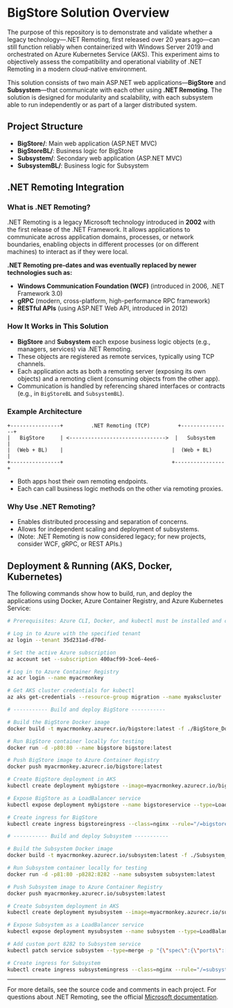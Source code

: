 # BigStore Solution Overview

The purpose of this repository is to demonstrate and validate whether a legacy technology—.NET Remoting, first released over 20 years ago—can still function reliably when containerized with Windows Server 2019 and orchestrated on Azure Kubernetes Service (AKS). This experiment aims to objectively assess the compatibility and operational viability of .NET Remoting in a modern cloud-native environment.

This solution consists of two main ASP.NET web applications—**BigStore** and **Subsystem**—that communicate with each other using **.NET Remoting**. The solution is designed for modularity and scalability, with each subsystem able to run independently or as part of a larger distributed system.

## Project Structure

- **BigStore/**: Main web application (ASP.NET MVC)
- **BigStoreBL/**: Business logic for BigStore
- **Subsystem/**: Secondary web application (ASP.NET MVC)
- **SubsystemBL/**: Business logic for Subsystem

## .NET Remoting Integration

### What is .NET Remoting?
.NET Remoting is a legacy Microsoft technology introduced in **2002** with the first release of the .NET Framework. It allows applications to communicate across application domains, processes, or network boundaries, enabling objects in different processes (or on different machines) to interact as if they were local.

**.NET Remoting pre-dates and was eventually replaced by newer technologies such as:**
- **Windows Communication Foundation (WCF)** (introduced in 2006, .NET Framework 3.0)
- **gRPC** (modern, cross-platform, high-performance RPC framework)
- **RESTful APIs** (using ASP.NET Web API, introduced in 2012)

### How It Works in This Solution
- **BigStore** and **Subsystem** each expose business logic objects (e.g., managers, services) via .NET Remoting.
- These objects are registered as remote services, typically using TCP channels.
- Each application acts as both a remoting server (exposing its own objects) and a remoting client (consuming objects from the other app).
- Communication is handled by referencing shared interfaces or contracts (e.g., in `BigStoreBL` and `SubsystemBL`).

### Example Architecture

```
+----------------+         .NET Remoting (TCP)         +----------------+
|   BigStore     | <------------------------------->  |   Subsystem    |
|  (Web + BL)    |                                   |  (Web + BL)    |
+----------------+                                   +----------------+
```

- Both apps host their own remoting endpoints.
- Each can call business logic methods on the other via remoting proxies.

### Why Use .NET Remoting?
- Enables distributed processing and separation of concerns.
- Allows for independent scaling and deployment of subsystems.
- (Note: .NET Remoting is now considered legacy; for new projects, consider WCF, gRPC, or REST APIs.)

## Deployment & Running (AKS, Docker, Kubernetes)

The following commands show how to build, run, and deploy the applications using Docker, Azure Container Registry, and Azure Kubernetes Service:

```sh
# Prerequisites: Azure CLI, Docker, and kubectl must be installed and configured

# Log in to Azure with the specified tenant
az login --tenant 35d231ad-d70d-

# Set the active Azure subscription
az account set --subscription 400acf99-3ce6-4ee6-

# Log in to Azure Container Registry
az acr login --name myacrmonkey

# Get AKS cluster credentials for kubectl
az aks get-credentials --resource-group migration --name myakscluster

# ----------- Build and deploy BigStore -----------

# Build the BigStore Docker image
docker build -t myacrmonkey.azurecr.io/bigstore:latest -f ./BigStore_Dockerfile .

# Run BigStore container locally for testing
docker run -d -p80:80 --name bigstore bigstore:latest 

# Push BigStore image to Azure Container Registry
docker push myacrmonkey.azurecr.io/bigstore:latest

# Create BigStore deployment in AKS
kubectl create deployment mybigstore --image=myacrmonkey.azurecr.io/bigstore:latest

# Expose BigStore as a LoadBalancer service
kubectl expose deployment mybigstore --name bigstoreservice --type=LoadBalancer --port=80 --target-port=80

# Create ingress for BigStore
kubectl create ingress bigstoreingress --class=nginx --rule="/=bigstoreservice:80"

# ----------- Build and deploy Subsystem -----------

# Build the Subsystem Docker image
docker build -t myacrmonkey.azurecr.io/subsystem:latest -f ./Subsystem_Dockerfile .

# Run Subsystem container locally for testing
docker run -d -p81:80 -p8282:8282 --name subsystem subsystem:latest 

# Push Subsystem image to Azure Container Registry
docker push myacrmonkey.azurecr.io/subsystem:latest

# Create Subsystem deployment in AKS
kubectl create deployment mysubsystem --image=myacrmonkey.azurecr.io/subsystem:latest

# Expose Subsystem as a LoadBalancer service
kubectl expose deployment mysubsystem --name subsystem --type=LoadBalancer --port=80 --target-port=80

# Add custom port 8282 to Subsystem service
kubectl patch service subsystem --type=merge -p "{\"spec\":{\"ports\":[{\"name\":\"http\",\"port\":80,\"targetPort\":80},{\"name\":\"custom-port\",\"port\":8282,\"targetPort\":8282}]}}"

# Create ingress for Subsystem
kubectl create ingress subsystemingress --class=nginx --rule="/=subsystemingress:80"
```

---

For more details, see the source code and comments in each project. For questions about .NET Remoting, see the official [Microsoft documentation](https://learn.microsoft.com/en-us/dotnet/framework/remoting/).
